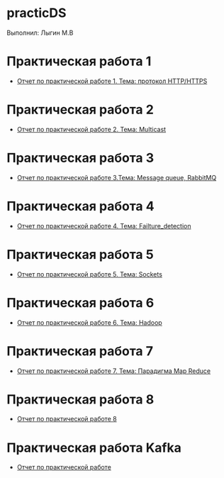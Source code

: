 # practicDS
Выполнил: Лыгин М.В

# Практическая работа 1
- [Отчет по практической работе 1. Тема: протокол HTTP/HTTPS](/practice/pr1.pdf)

# Практическая работа 2
- [Отчет по практической работе 2. Тема: Multicast](/practice/pr2.pdf)

# Практическая работа 3
- [Отчет по практической работе 3.Тема: Message queue, RabbitMQ](/practice/pr3.pdf)

# Практическая работа 4
- [Отчет по практической работе 4. Тема: Failture_detection](/practice/pr4.pdf)

# Практическая работа 5
- [Отчет по практической работе 5. Тема: Sockets](/practice/pr5.pdf)

# Практическая работа 6
- [Отчет по практической работе 6. Тема: Hadoop](/practice/pr6.pdf)

# Практическая работа 7
- [Отчет по практической работе 7. Тема: Парадигма Map Reduce](/practice/pr7.pdf)

# Практическая работа 8
- [Отчет по практической работе 8]()

# Практическая работа Kafka
- [Отчет по практической работе]()
